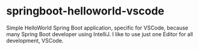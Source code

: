 # springboot-helloworld-vscode
Simple HelloWorld Spring Boot application, specific for VSCode, because many Spring Boot developer using IntelliJ. I like to use just one Editor for all development, VSCode.
